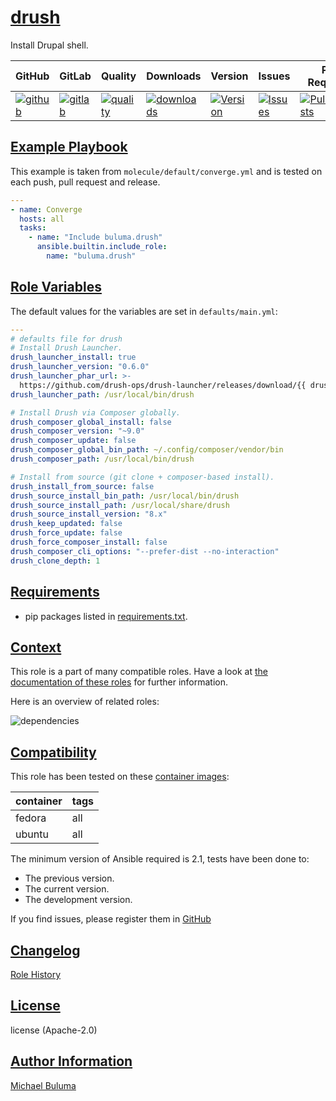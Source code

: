 # [drush](#drush)

Install Drupal shell.

|GitHub|GitLab|Quality|Downloads|Version|Issues|Pull Requests|
|------|------|-------|---------|-------|------|-------------|
|[![github](https://github.com/buluma/ansible-role-drush/workflows/Ansible%20Molecule/badge.svg)](https://github.com/buluma/ansible-role-drush/actions)|[![gitlab](https://gitlab.com/buluma/ansible-role-drush/badges/master/pipeline.svg)](https://gitlab.com/buluma/ansible-role-drush)|[![quality](https://img.shields.io/ansible/quality/)](https://galaxy.ansible.com/buluma/drush)|[![downloads](https://img.shields.io/ansible/role/d/)](https://galaxy.ansible.com/buluma/drush)|[![Version](https://img.shields.io/github/release/buluma/ansible-role-drush.svg)](https://github.com/buluma/ansible-role-drush/releases/)|[![Issues](https://img.shields.io/github/issues/buluma/ansible-role-drush.svg)](https://github.com/buluma/ansible-role-drush/issues/)|[![PullRequests](https://img.shields.io/github/issues-pr-closed-raw/buluma/ansible-role-drush.svg)](https://github.com/buluma/ansible-role-drush/pulls/)|

## [Example Playbook](#example-playbook)

This example is taken from `molecule/default/converge.yml` and is tested on each push, pull request and release.
```yaml
---
- name: Converge
  hosts: all
  tasks:
    - name: "Include buluma.drush"
      ansible.builtin.include_role:
        name: "buluma.drush"
```


## [Role Variables](#role-variables)

The default values for the variables are set in `defaults/main.yml`:
```yaml
---
# defaults file for drush
# Install Drush Launcher.
drush_launcher_install: true
drush_launcher_version: "0.6.0"
drush_launcher_phar_url: >-
  https://github.com/drush-ops/drush-launcher/releases/download/{{ drush_launcher_version }}/drush.phar
drush_launcher_path: /usr/local/bin/drush

# Install Drush via Composer globally.
drush_composer_global_install: false
drush_composer_version: "~9.0"
drush_composer_update: false
drush_composer_global_bin_path: ~/.config/composer/vendor/bin
drush_composer_path: /usr/local/bin/drush

# Install from source (git clone + composer-based install).
drush_install_from_source: false
drush_source_install_bin_path: /usr/local/bin/drush
drush_source_install_path: /usr/local/share/drush
drush_source_install_version: "8.x"
drush_keep_updated: false
drush_force_update: false
drush_force_composer_install: false
drush_composer_cli_options: "--prefer-dist --no-interaction"
drush_clone_depth: 1
```

## [Requirements](#requirements)

- pip packages listed in [requirements.txt](https://github.com/buluma/ansible-role-drush/blob/main/requirements.txt).


## [Context](#context)

This role is a part of many compatible roles. Have a look at [the documentation of these roles](https://buluma.github.io/) for further information.

Here is an overview of related roles:

![dependencies](https://raw.githubusercontent.com/buluma/ansible-role-drush/png/requirements.png "Dependencies")

## [Compatibility](#compatibility)

This role has been tested on these [container images](https://hub.docker.com/u/buluma):

|container|tags|
|---------|----|
|fedora|all|
|ubuntu|all|

The minimum version of Ansible required is 2.1, tests have been done to:

- The previous version.
- The current version.
- The development version.



If you find issues, please register them in [GitHub](https://github.com/buluma/ansible-role-drush/issues)

## [Changelog](#changelog)

[Role History](https://github.com/buluma/ansible-role-drush/blob/master/CHANGELOG.md)

## [License](#license)

license (Apache-2.0)

## [Author Information](#author-information)

[Michael Buluma](https://buluma.github.io/)
